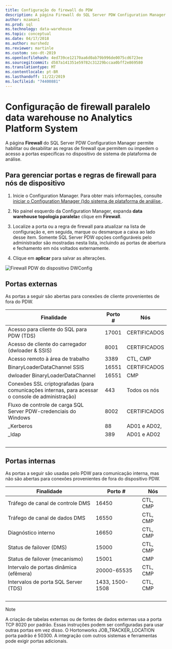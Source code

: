```yaml
---
title: Configuração do firewall do PDW
description: A página Firewall do SQL Server PDW Configuration Manager permite habilitar ou desabilitar as regras de firewall que permitem ou impedem o acesso a portas específicas no dispositivo de sistema de plataforma de análise.
author: mzaman1
ms.prod: sql
ms.technology: data-warehouse
ms.topic: conceptual
ms.date: 04/17/2018
ms.author: murshedz
ms.reviewer: martinle
ms.custom: seo-dt-2019
ms.openlocfilehash: 4ed739ce12170aa6d0ab79b996de0075cd6723ee
ms.sourcegitcommit: d587a141351e59782c31229bccaa0bff2e869580
ms.translationtype: MT
ms.contentlocale: pt-BR
ms.lasthandoff: 11/22/2019
ms.locfileid: "74400881"
---
```

# <a name="parallel-data-warehouse-firewall-configuration-in-analytics-platform-system"></a>Configuração de firewall paralelo data warehouse no Analytics Platform System

A página **Firewall** do SQL Server PDW Configuration Manager permite habilitar ou desabilitar as regras de firewall que permitem ou impedem o acesso a portas específicas no dispositivo de sistema de plataforma de análise.  
  
## <a name="to-manage-ports-and-firewall-rules-for-appliance-nodes"></a>Para gerenciar portas e regras de firewall para nós de dispositivo  
  
1.  Inicie o Configuration Manager. Para obter mais informações, consulte [iniciar o Configuration Manager &#40;&#41;do sistema de plataforma de análise ](launch-the-configuration-manager.md).  
  
2.  No painel esquerdo da Configuration Manager, expanda **data warehouse topologia paralela**e clique em **Firewall**.  
  
3.  Localize a porta ou a regra de firewall para atualizar na lista de configuração e, em seguida, marque ou desmarque a caixa ao lado desse item. Somente SQL Server PDW opções configuráveis pelo administrador são mostradas nesta lista, incluindo as portas de abertura e fechamento em nós voltados externamente.  
  
4.  Clique em **aplicar** para salvar as alterações.  
  
![Firewall PDW do dispositivo DWConfig](./media/pdw-firewall-configuration/SQL_Server_PDW_DWConfig_ApplPDWFirewall.png "SQL_Server_PDW_DWConfig_ApplPDWFirewall")  
  
## <a name="external-ports"></a>Portas externas  
As portas a seguir são abertas para conexões de cliente provenientes de fora do PDW.  
  
|Finalidade|Porto #|Nós|  
|-----------|-----------|---------|  
|Acesso para cliente do SQL para PDW (TDS)|17001|CERTIFICADOS|  
|Acesso de cliente do carregador (dwloader & SSIS)|8001|CERTIFICADOS|  
|Acesso remoto à área de trabalho|3389|CTL, CMP|  
|BinaryLoaderDataChannel SSIS|16551|CERTIFICADOS|  
|dwloader BinaryLoaderDataChannel|16551|CMP|  
|Conexões SSL criptografadas (para comunicações internas, para acessar o console de administração)|443|Todos os nós|  
|Fluxo de controle de carga SQL Server PDW-credenciais do Windows|8002|CERTIFICADOS|  
|_Kerberos|88|AD01 e AD02,|  
|_ldap|389|AD01 e AD02|  
| &nbsp; | &nbsp; | &nbsp; |
  
## <a name="internal-ports"></a>Portas internas  
As portas a seguir são usadas pelo PDW para comunicação interna, mas não são abertas para conexões provenientes de fora do dispositivo PDW.  
  
|Finalidade|Porto #|Nós|  
|-----------|-----------|---------|  
|Tráfego de canal de controle DMS|16450|CTL, CMP|  
|Tráfego de canal de dados DMS|16550|CTL, CMP|  
|Diagnóstico interno|16650|CTL, CMP|  
|Status de failover (DMS)|15000|CTL, CMP|  
|Status de failover (mecanismo)|15001|CMP|  
|Intervalo de portas dinâmica (efêmera)|20000-65535|CTL, CMP|  
|Intervalos de porta SQL Server (TDS)|1433, 1500-1508|CTL, CMP|  
| &nbsp; | &nbsp; | &nbsp; |
  
> [!NOTE]  
> A criação de tabelas externas ou de fontes de dados externas usa a porta TCP 8020 por padrão. Essas instruções podem ser configuradas para usar outras portas em vez disso. O Hortonworks JOB_TRACKER_LOCATION porta padrão é 50300. A integração com outros sistemas e ferramentas pode exigir portas adicionais.  
  
<!-- MISSING LINKS ## See Also  
[HDInsight Firewall Configuration &#40;Analytics Platform System&#41;](hdinsight-firewall-configuration.md)
-->
  
